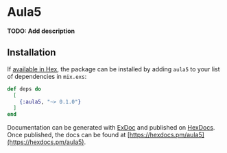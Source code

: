 # Aula5

**TODO: Add description**

## Installation

If [available in Hex](https://hex.pm/docs/publish), the package can be installed
by adding `aula5` to your list of dependencies in `mix.exs`:

```elixir
def deps do
  [
    {:aula5, "~> 0.1.0"}
  ]
end
```

Documentation can be generated with [ExDoc](https://github.com/elixir-lang/ex_doc)
and published on [HexDocs](https://hexdocs.pm). Once published, the docs can
be found at [https://hexdocs.pm/aula5](https://hexdocs.pm/aula5).

